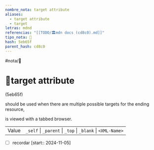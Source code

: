 ```yaml
---
nombre_nota: target attribute
aliases:
  - target attribute
  - target
letras: mdnd
referencias: "[[TODO/🏛️mdn docs (cd8c0).md]]"
tipo_nota: 📑
hash: 5eb65f
parent_hash: cd8c0
---
```


#nota/📑

# 📑target attribute
<div class="hash">(5eb65f)</div>


should be used when there are multiple possible targets for the ending resource,

is viewed with a tabbed browser.

|   |   |
|---|---|
|Value|`_self` \| `_parent` \| `_top` \| `_blank` \| `<XML-Name>`|

- [ ] recordar  [start:: 2024-11-05]
